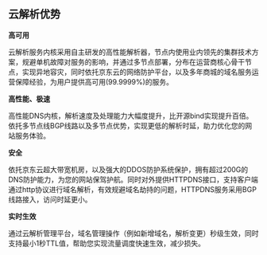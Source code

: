 ## **云解析优势**

**高可用**

云解析服务内核采用自主研发的高性能解析器，节点内使用业内领先的集群技术方案，规避单机故障对服务的影响，并通过多节点部署，分布在运营商核心骨干节点，实现异地容灾，同时依托京东云的网络防护平台，以及多年商城的域名服务运营保障经验，为用户提供高可用(99.9999%)的服务。

**高性能、极速**

高性能DNS内核，解析速度及处理能力大幅度提升，比开源bind实现提升百倍。依托多节点线BGP线路以及多节点优势，实现更低的解析时延，助力优化您的网站服务体验。

**安全**

依托京东云超大带宽机房，以及强大的DDOS防护系统保护，拥有超过200G的DNS防护能力，为您的网站保驾护航。同时对外提供HTTPDNS接口，支持客户端通过http协议进行域名解析，有效规避域名劫持的问题，HTTPDNS服务采用BGP线路接入，访问时延更小。

**实时生效**

通过云解析管理平台，域名管理操作（例如新增域名，解析变更）秒级生效，同时支持最小1秒TTL值，帮助您实现流量调度快速生效，减少损失。